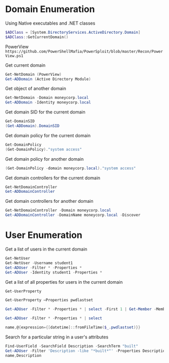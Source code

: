 # Domain Enumeration

Using Native executables and .NET classes
```powershell
$ADClass = [System.DirectoryServices.ActiveDirectory.Domain]
$ADClass::GetCurrentDomain()
```
PowerView
`https://github.com/PowerShellMafia/PowerSploit/blob/master/Recon/PowerView.ps1`

Get current domain
```powershell
Get-NetDomain (PowerView)
Get-ADDomain (Active Directory Module)
```

Get object of another domain
```powershell
Get-NetDomain -Domain moneycorp.local
Get-ADDomain -Identity moneycorp.local
```

Get domain SID for the current domain
```powershell
Get-DomainSID
(Get-ADDomain).DomainSID
```

Get domain policy for the current domain
```powershell
Get-DomainPolicy
(Get-DomainPolicy)."system access"
```

Get domain policy for another domain
```powershell
(Get-DomainPolicy -domain moneycorp.local)."system access"
```

Get domain controllers for the current domain
```powershell
Get-NetDomainController
Get-ADDomainController
```

Get domain controllers for another domain
```powershell
Get-NetDomainController -Domain moneycorp.local
Get-ADDomainController -DomainName moneycorp.local -Discover
```

# User Enumeration

Get a list of users in the current domain
```powershell
Get-NetUser
Get-NetUser -Username student1
Get-ADUser -Filter * -Properties *
Get-ADUser -Identity student1 -Properties *
```

Get a list of all properties for users in the current domain
```powershell
Get-UserProperty

Get-UserProperty –Properties pwdlastset

Get-ADUser -Filter * -Properties * | select -First 1 | Get-Member -MemberType *Property | select Name

Get-ADUser -Filter * -Properties * | select

name,@{expression={[datetime]::fromFileTime($_.pwdlastset)}}
```

Search for a particular string in a user's attributes
```powershell
Find-UserField -SearchField Description -SearchTerm "built"
Get-ADUser -Filter 'Description -like "*built*"' -Properties Description | select
name,Description
```